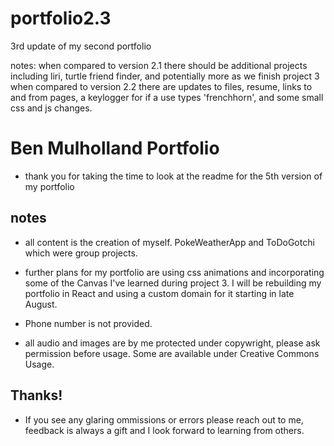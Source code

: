 # portfolio2.3
3rd update of my second portfolio


notes:
when compared to version 2.1 there should be additional projects including 
liri, turtle friend finder, and potentially more as we finish project 3
when compared to version 2.2 there are updates to files, resume, links to and from pages, a keylogger for if a use types 'frenchhorn', and some small css and js changes.

# Ben Mulholland Portfolio
* thank you for taking the time to look at the readme for the 5th version of my portfolio

## notes
* all content is the creation of myself. PokeWeatherApp and ToDoGotchi which were group projects.

* further plans for my portfolio are using css animations and incorporating some of the Canvas I've learned during project 3.  I will be rebuilding my portfolio in React and using a custom domain for it starting in late August. 

* Phone number is not provided.

* all audio and images are by me protected under copywright, please ask permission before usage.  Some are available under Creative Commons Usage.

## Thanks!

* If you see any glaring ommissions or errors please reach out to me, feedback is always a gift and I look forward to learning from others.  
